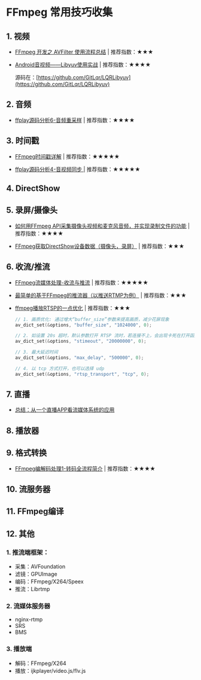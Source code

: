 # FFmpeg 常用技巧收集

## 1. 视频

- [FFmpeg 开发之 AVFilter 使用流程总结](https://www.cnblogs.com/lidabo/p/15963533.html) | 推荐指数：★★★

- [Android音视频——Libyuv使用实战](https://zhuanlan.zhihu.com/p/666127328) | 推荐指数：★★★★

    源码在：[https://github.com/GitLqr/LQRLibyuv](https://github.com/GitLqr/LQRLibyuv)

## 2. 音频

- [ffplay源码分析6-音频重采样](https://www.cnblogs.com/leisure_chn/p/10312713.html) | 推荐指数：★★★★

## 3. 时间戳

- [FFmpeg时间戳详解](https://www.cnblogs.com/leisure_chn/p/10584910.html) | 推荐指数：★★★★★

- [ffplay源码分析4-音视频同步 ](https://www.cnblogs.com/leisure_chn/p/10307089.html) | 推荐指数：★★★★★

## 4. DirectShow


## 5. 录屏/摄像头

- [如何用FFmpeg API采集摄像头视频和麦克风音频，并实现录制文件的功能](https://www.cnblogs.com/lidabo/p/8662955.html) | 推荐指数：★★★★

- [FFmpeg获取DirectShow设备数据（摄像头，录屏）](https://blog.csdn.net/leixiaohua1020/article/details/38284961) | 推荐指数：★★★



## 6. 收流/推流

- [FFmpeg流媒体处理-收流与推流](https://www.cnblogs.com/leisure_chn/p/10623968.html) | 推荐指数：★★★★★

- [最简单的基于FFmpeg的推流器（以推送RTMP为例）](https://blog.csdn.net/leixiaohua1020/article/details/39803457) | 推荐指数：★★★

- [ffmpeg播放RTSP的一点优化](https://www.cnblogs.com/lidabo/p/17510822.html) | 推荐指数：★★★

    ```cpp
    // 1. 画质优化: 通过增大“buffer_size”参数来提高画质，减少花屏现象
    av_dict_set(&options, "buffer_size", "1024000", 0);

    // 2. 如设置 20s 超时，默认参数打开 RTSP 流时，若连接不上，会出现卡死在打开函数的情况
    av_dict_set(&options, "stimeout", "20000000", 0);

    // 3. 最大延迟时间
    av_dict_set(&options, "max_delay", "500000", 0);

    // 4. 以 tcp 方式打开，也可以选择 udp
    av_dict_set(&options, "rtsp_transport", "tcp", 0);
    ```


## 7. 直播

- [总结：从一个直播APP看流媒体系统的应用](https://mp.weixin.qq.com/s/G6zE4iokEfcZQHHrm2xe1w)


## 8. 播放器



## 9. 格式转换

- [FFmpeg编解码处理1-转码全流程简介](https://www.cnblogs.com/leisure_chn/p/10584901.html) | 推荐指数：★★★★



## 10. 流服务器


## 11. FFmpeg编译



## 12. 其他

### 1. 推流端框架：

- 采集：AVFoundation
- 滤镜：GPUImage
- 编码：FFmpeg/X264/Speex
- 推流：Librtmp

### 2. 流媒体服务器

- nginx-rtmp
- SRS
- BMS

### 3. 播放端

- 解码：FFmpeg/X264
- 播放：ijkplayer/video.js/flv.js
